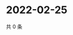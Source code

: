 # 2022-02-25

共 0 条

<!-- BEGIN WEIBO -->
<!-- 最后更新时间 Fri Feb 25 2022 00:01:18 GMT+0800 (China Standard Time) -->

<!-- END WEIBO -->
